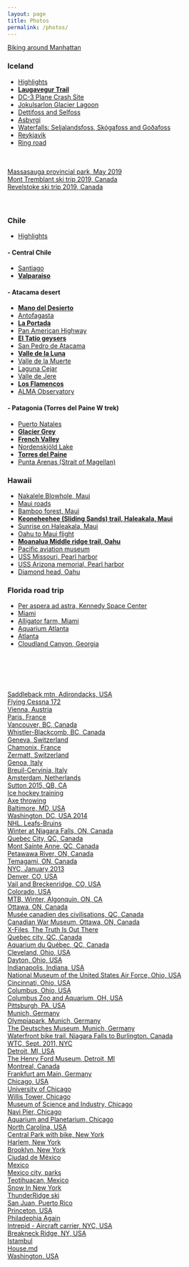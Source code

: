 ```yaml
---
layout: page
title: Photos
permalink: /photos/
---
```


<a href="https://photos.app.goo.gl/mwgSHh4qFePm7ynF6" target="_blank">Biking around Manhattan</a><br/>

### Iceland

- <a href="https://photos.app.goo.gl/sqg9eEwLZknZp5pp8" target="_blank">Highlights</a><br/>
- <b><a href="https://photos.app.goo.gl/yUa2vpV2Y9w6huPb9" target="_blank">Laugavegur Trail</a></b><br/>
- <a href="https://photos.app.goo.gl/VMzbcbw32iGLZZ4v5" target="_blank">DC-3 Plane Crash Site</a><br/>
- <a href="https://photos.app.goo.gl/z3jQNVCwfonKWs3m6" target="_blank">Jokulsarlon Glacier Lagoon</a><br/>
- <a href="https://photos.app.goo.gl/fysioapgJkUUeFz5A" target="_blank">Dettifoss and Selfoss</a><br/>
- <a href="https://photos.app.goo.gl/djERHB7gxZkcXY1R6" target="_blank">Asbyrgi</a><br/>
- <a href="https://photos.app.goo.gl/XwPydFY125kA7Jdq7" target="_blank">Waterfalls: Seljalandsfoss, Skógafoss and Goðafoss</a><br/>
- <a href="https://photos.app.goo.gl/L5nLvQ1364jkb5Md8" target="_blank">Reykjavik</a><br/>
- <a href="https://photos.app.goo.gl/tCBetwwvKG4hdyTC7" target="_blank">Ring road</a><br/>
<br/><br/>

<a href="https://photos.app.goo.gl/Tyb26J4mHTzYsYkz6" target="_blank">Massasauga provincial park, May 2019</a><br/>
<a href="https://photos.app.goo.gl/vNvfdtiSAFyUyjwi9" target="_blank">Mont Tremblant ski trip 2019, Canada</a><br/>
<a href="https://photos.app.goo.gl/tHLK7gUhZZT9bmis9" target="_blank">Revelstoke ski trip 2019, Canada</a><br/>
<br/><br/>

### Chile

- <a href="https://photos.app.goo.gl/XxdCeDuQkE8LJNDW9" target="_blank">Highlights</a><br/>

#### - Central Chile

- <a href="https://photos.app.goo.gl/BFCADYu6zarpnJhR7" target="_blank">Santiago</a><br/>
- <b><a href="https://photos.app.goo.gl/oqdH97Wqsgasxpju5" target="_blank">Valparaiso</a></b><br/>

#### - Atacama desert

- <b><a href="https://photos.app.goo.gl/i7znDx9BiKbHZDiS7" target="_blank">Mano del Desierto</a></b><br/>
- <a href="https://photos.app.goo.gl/8kCsd9PV8GiWQ31UA" target="_blank">Antofagasta</a><br/>
- <b><a href="https://photos.app.goo.gl/ozobgkrcNc7VqSE38" target="_blank">La Portada</a></b><br/>
- <a href="https://photos.app.goo.gl/r9BYPfMndu3VPCw56" target="_blank">Pan American Highway</a><br/>
- <b><a href="https://photos.app.goo.gl/wHLBQ8b9MU99oVEs8" target="_blank">El Tatio geysers</a></b><br/>
- <a href="https://photos.app.goo.gl/7ZwBtqfKeMKeDnbS9" target="_blank">San Pedro de Atacama</a><br/>
- <b><a href="https://photos.app.goo.gl/MdaCw6Vc5yWaVqWZ8" target="_blank">Valle de la Luna</a></b><br/>
- <a href="https://photos.app.goo.gl/Gh8kbLSCm6pcmqk18" target="_blank">Valle de la Muerte</a><br/>
- <a href="https://photos.app.goo.gl/nnfQAKgCjyT8Le6J8" target="_blank">Laguna Cejar</a><br/>
- <a href="https://photos.app.goo.gl/r3fRZ58GNSqoEi6C6" target="_blank">Valle de Jere</a><br/>
- <b><a href="https://photos.app.goo.gl/eDamd6K6eEKcYzyN9" target="_blank">Los Flamencos</a></b><br/>
- <a href="https://photos.app.goo.gl/iPgYEVdpd8BvsqxYA" target="_blank">ALMA Observatory</a><br/>

#### - Patagonia (Torres del Paine W trek)

- <a href="https://photos.app.goo.gl/w2LCfRhzYCjDk4Cf7" target="_blank">Puerto Natales</a><br/>
- <b><a href="https://photos.app.goo.gl/pZVR3kKqe7mCGGzk6" target="_blank">Glacier Grey</a></b><br/>
- <b><a href="https://photos.app.goo.gl/12AdJY3Nim9zSLfX6" target="_blank">French Valley</a></b><br/>
- <a href="https://photos.app.goo.gl/NqZii1gBTHYtnvTn6" target="_blank">Nordenskjöld Lake</a><br/>
- <b><a href="https://photos.app.goo.gl/epgk7kCBoJH2NBN4A" target="_blank">Torres del Paine</a></b><br/>
- <a href="https://photos.app.goo.gl/9G8GtkCFUDvfqmq9A" target="_blank">Punta Arenas (Strait of Magellan)</a><br/>

### Hawaii

 - <a href="https://goo.gl/photos/cAk36r7DYRL6YVx87" target="_blank">Nakalele Blowhole, Maui</a><br/>
 - <a href="https://goo.gl/photos/Jh7UdS2TyuSW32BK7" target="_blank">Maui roads</a><br/>
 - <a href="https://goo.gl/photos/Zhqy6Kp1Da6an3NJA" target="_blank">Bamboo forest, Maui</a><br/>
 - <b><a href="https://goo.gl/photos/pG2uGmgP9YCecLBD6" target="_blank">Keoneheehee (Sliding Sands) trail, Haleakala, Maui</a></b><br/>
 - <a href="https://goo.gl/photos/vRxtCjJsigb4JBUW7" target="_blank">Sunrise on Haleakala, Maui</a><br/>
 - <a href="https://goo.gl/photos/zAoiMni2pfErX2AY6" target="_blank">Oahu to Maui flight</a><br/>
 - <b><a href="https://goo.gl/photos/tWqbuEacE2exQgpJ7" target="_blank">Moanalua Middle ridge trail, Oahu</a></b><br/>
 - <a href="https://goo.gl/photos/9J6jBcQo9QvLytmw6" target="_blank">Pacific aviation museum</a><br/>
 - <a href="https://goo.gl/photos/3p6EDK3zX7x8c9hZ8" target="_blank">USS Missouri, Pearl harbor</a><br/>
 - <a href="https://goo.gl/photos/nDVtq1nMwfkQifme6" target="_blank">USS Arizona memorial,  Pearl harbor</a><br/>
 - <a href="https://goo.gl/photos/yhmWa7nt7yfz1BwG7" target="_blank">Diamond head, Oahu</a><br/>

### Florida road trip

 - <a href="https://goo.gl/photos/dveisddTCV3idafE6" target="_blank">Per aspera ad astra, Kennedy Space Center</a><br/>
 - <a href="https://goo.gl/photos/uDvXbTJtBX7LxsU97" target="_blank">Miami</a><br/>
 - <a href="https://goo.gl/photos/59JuLTX5VXotqxMT6" target="_blank">Alligator farm, Miami</a><br/>
 - <a href="https://goo.gl/photos/66PpDHYmMP11ixRT7" target="_blank">Aquarium Atlanta</a><br/>
 - <a href="https://goo.gl/photos/YVLVzyRfdaKKjRmt7" target="_blank">Atlanta</a><br/>
 - <a href="https://goo.gl/photos/CU9iTpgiQPxr4KySA" target="_blank">Cloudland Canyon, Georgia</a><br/>

<br/><br/><br/><br/>

<a href="https://goo.gl/photos/aQsL4S7QPBsvSR1bA" target="_blank">Saddleback mtn, Adirondacks, USA</a><br/>
<a href="https://goo.gl/photos/Lo3UptkxiTAgRtZf6" target="_blank">Flying Cessna 172</a><br/>
<a href="https://goo.gl/photos/yWwuoJuQdUFx16b57" target="_blank">Vienna, Austria</a><br/>
<a href="https://goo.gl/photos/Udpr17P5qwxv2btr9" target="_blank">Paris, France</a><br/>
<a href="https://goo.gl/photos/SW5fSt4C8DPfVGWp8" target="_blank">Vancouver, BC, Canada</a><br/>
<a href="https://goo.gl/photos/Anzomd32Pmq1nxeq5" target="_blank">Whistler-Blackcomb, BC, Canada</a><br/>
<a href="https://goo.gl/photos/Py3N5ksZ5B6Zmsta8" target="_blank">Geneva, Switzerland</a><br/>
<a href="https://goo.gl/photos/8zYevVU8htAHaB8X7" target="_blank">Chamonix, France</a><br/>
<a href="https://goo.gl/photos/JMACYxRayiLB41GV8" target="_blank">Zermatt, Switzerland</a><br/>
<a href="https://goo.gl/photos/DQzM4XBYvBfpE6du9" target="_blank">Genoa, Italy</a><br/>
<a href="https://goo.gl/photos/pVANQJE15FueHYni8" target="_blank">Breuil-Cervinia, Italy</a><br/>
<a href="https://goo.gl/photos/XZ3Fw88D5pVFXn5z5" target="_blank">Amsterdam, Netherlands</a><br/>
<a href="https://goo.gl/photos/7cKjcfTfty6LEFko9" target="_blank">Sutton 2015, QB, CA</a><br/>
<a href="https://goo.gl/photos/yvRW8BcYy2NcMDEn8" target="_blank">Ice hockey training</a><br/>
<a href="https://goo.gl/photos/PGGJsoiX15W2SJTa9" target="_blank">Axe throwing</a><br/>
<a href="https://goo.gl/photos/dmVtRenc75py13wP8" target="_blank">Baltimore, MD, USA</a><br/>
<a href="https://goo.gl/photos/3DQZ78DzokFCVabt6" target="_blank">Washington, DC, USA 2014</a><br/>
<a href="https://goo.gl/photos/sj32nLMjbasq4rVs5" target="_blank">NHL. Leafs-Bruins</a><br/>
<a href="https://goo.gl/photos/uYmTDuRVzD6k7AzU8" target="_blank">Winter at Niagara Falls, ON, Canada</a><br/>
<a href="https://goo.gl/photos/hHjCz4AX9kiNgcji6" target="_blank">Quebec City, QC, Canada</a><br/>
<a href="https://goo.gl/photos/meoNLzc7VKmgedse7" target="_blank">Mont Sainte Anne, QC, Canada</a><br/>
<a href="https://goo.gl/photos/A35cc57RTNimVpgX9" target="_blank">Petawawa River, ON, Canada</a><br/>
<a href="https://goo.gl/photos/CJaYTm2yvaWKVBiF8" target="_blank">Temagami, ON, Canada</a><br/>
<a href="https://goo.gl/photos/mK76uYWhHGQcXReh6" target="_blank">NYC, January 2013</a><br/>
<a href="https://goo.gl/photos/6i2JJiXBLa3g5jzK9" target="_blank">Denver, CO, USA</a><br/>
<a href="https://goo.gl/photos/hHj3RccATfesh8Eh6" target="_blank">Vail and Breckenridge, CO, USA</a><br/>
<a href="https://goo.gl/photos/XNGk77qMbp3YdsUN6" target="_blank">Colorado, USA</a><br/>
<a href="https://goo.gl/photos/QN96UznJ5eYFzqZKA" target="_blank">MTB, Winter, Algonquin, ON, CA</a><br/>
<a href="https://goo.gl/photos/cqUfDyFzbXxgJJcP8" target="_blank">Ottawa, ON, Canada</a><br/>
<a href="https://goo.gl/photos/Y1S9a4HQvcKwjpgL8" target="_blank">Musée canadien des civilisations, QC, Canada</a><br/>
<a href="https://goo.gl/photos/5F3KyEEBBVVJsMMi7" target="_blank">Canadian War Museum, Ottawa, ON, Canada</a><br/>
<a href="https://goo.gl/photos/yGmsnonbgZUHZayF7" target="_blank">X-Files, The Truth Is Out There</a><br/>
<a href="https://goo.gl/photos/ouUeSUyahA8EYVH67" target="_blank">Quebec city, QC, Canada</a><br/>
<a href="https://goo.gl/photos/c7u7A5nv2brTRP3C9" target="_blank">Aquarium du Québec, QC, Canada</a><br/>
<a href="https://goo.gl/photos/XS18DN8G9cPqBQQR7" target="_blank">Cleveland, Ohio, USA</a><br/>
<a href="https://goo.gl/photos/jPx2RxmikrDtxHyK7" target="_blank">Dayton, Ohio, USA</a><br/>
<a href="https://goo.gl/photos/CVxR8MypdiKafAFJ6" target="_blank">Indianapolis, Indiana, USA</a><br/>
<a href="https://goo.gl/photos/1yA6h5ETQmvWHQ8WA" target="_blank">National Museum of the United States Air Force, Ohio, USA</a><br/>
<a href="https://goo.gl/photos/bARb2oYfzVijVQiS8" target="_blank">Cincinnati, Ohio, USA</a><br/>
<a href="https://goo.gl/photos/5AhGawV5ht1wnE956" target="_blank">Columbus, Ohio, USA</a><br/>
<a href="https://goo.gl/photos/TFo6Z81nmfZzhUe19" target="_blank">Columbus Zoo and Aquarium, OH, USA</a><br/>
<a href="https://goo.gl/photos/8WxcqNXTzPLFuNXi9" target="_blank">Pittsburgh, PA, USA</a><br/>
<a href="https://goo.gl/photos/U1noZhXkW6u5SfPj9" target="_blank">Munich, Germany</a><br/>
<a href="https://goo.gl/photos/T4NbR2KR4PnGHY8w9" target="_blank">Olympiapark, Munich, Germany</a><br/>
<a href="https://goo.gl/photos/PbX5Mpm6varHPnr98" target="_blank">The Deutsches Museum, Munich, Germany</a><br/>
<a href="https://goo.gl/photos/SSq7d6R9QMBAQoYH9" target="_blank">Waterfront bike trail. Niagara Falls to Burlington. Canada</a><br/>
<a href="https://goo.gl/photos/itVkV1MqprfosZik6" target="_blank">WTC, Sept. 2011, NYC</a><br/>
<a href="https://goo.gl/photos/KW8FzWxRwtphVqkn9" target="_blank">Detroit, MI, USA</a><br/>
<a href="https://goo.gl/photos/H7rgFhD4zeffHFG56" target="_blank">The Henry Ford Museum, Detroit, MI</a><br/>
<a href="https://goo.gl/photos/ft8REGntwp5QP2a77" target="_blank">Montreal, Canada</a><br/>
<a href="https://goo.gl/photos/Bw5TcvbR1MDZkEcg9" target="_blank">Frankfurt am Main, Germany</a><br/>
<a href="https://goo.gl/photos/JtVXbzpqK3JuUEYH8" target="_blank">Chicago, USA</a><br/>
<a href="https://goo.gl/photos/ekoQ63RTHghRw2FN7" target="_blank">University of Chicago</a><br/>
<a href="https://goo.gl/photos/NDrmMKxePV1RvFZBA" target="_blank">Willis Tower, Chicago</a><br/>
<a href="https://goo.gl/photos/W9yYL897y87KBb7o7" target="_blank">Museum of Science and Industry, Chicago</a><br/>
<a href="https://goo.gl/photos/sBXbEMNMDnehJAPV7" target="_blank">Navi Pier, Chicago</a><br/>
<a href="https://goo.gl/photos/MA9AjUUvD7NLR7Lm7" target="_blank">Aquarium and Planetarium, Chicago</a><br/>
<a href="https://goo.gl/photos/PJ65thHWkYuAkVxd6" target="_blank">North Carolina, USA</a><br/>
<a href="https://goo.gl/photos/ocF6A26SnebcTJEH7" target="_blank">Central Park with bike, New York</a><br/>
<a href="https://goo.gl/photos/oEm67EM6YThWcUYT6" target="_blank">Harlem, New York</a><br/>
<a href="https://goo.gl/photos/pS3NBSjmJRsyxBxL9" target="_blank">Brooklyn, New York</a><br/>
<a href="https://goo.gl/photos/bGVgMiE2ctee1unn8" target="_blank">Ciudad de México</a><br/>
<a href="https://goo.gl/photos/TA8nrx98cB27MGXW8" target="_blank">Mexico</a><br/>
<a href="https://goo.gl/photos/ofJ7ez7zMkN3EULY9" target="_blank">Mexico city, parks</a><br/>
<a href="https://goo.gl/photos/kMmzGRSE1qhSJuPk9" target="_blank">Teotihuacan, Mexico</a><br/>
<a href="https://goo.gl/photos/vcXvJWKJhiS1Lzuv5" target="_blank">Snow In New York</a><br/>
<a href="https://goo.gl/photos/6kE5H9vFYXVB3q1x9" target="_blank">ThunderRidge ski</a><br/>
<a href="https://goo.gl/photos/vnzzHeNuQQpTRNPs8" target="_blank">San Juan, Puerto Rico</a><br/>
<a href="https://goo.gl/photos/B5br8KH9i3DeP6ob9" target="_blank">Princeton, USA</a><br/>
<a href="https://goo.gl/photos/rdcXnvfJcTTibpQY9" target="_blank">Philadephia Again</a><br/>
<a href="https://goo.gl/photos/zVDphoiUVG1QrxjM8" target="_blank">Intrepid - Aircraft carrier, NYC, USA</a><br/>
<a href="https://goo.gl/photos/S2ZscUc7VuK2yv2u9" target="_blank">Breakneck Ridge, NY, USA</a><br/>
<a href="https://goo.gl/photos/obXTNveYezrnvsp68" target="_blank">Istambul</a><br/>
<a href="https://goo.gl/photos/g78riGn8ErwbTuhF7" target="_blank">House.md</a><br/>
<a href="https://goo.gl/photos/wDVz5rricGRYEPoH8" target="_blank">Washington, USA</a><br/>
